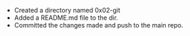 * Created a directory named 0x02-git
* Added a README.md file to the dir.
* Committed the changes made and push to the main repo.